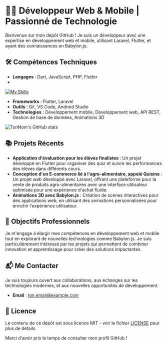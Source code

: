 # 👨‍💻 Développeur Web & Mobile | Passionné de Technologie

Bienvenue sur mon dépôt GitHub ! Je suis un développeur avec une expertise en développement web et mobile, utilisant Laravel, Flutter, et ayant des connaissances en Babylon.js.

## 🛠️ Compétences Techniques

- **Langages** : Dart, JavaScript, PHP, Flutter
- 
[![My Skills](https://skillicons.dev/icons?i=js,html,css,dart,flutter)](https://skillicons.dev)

- **Frameworks** : Flutter, Laravel
- **Outils** : Git, VS Code, Android Studio
- **Technologies** : Développement mobile, Développement web, API REST, Gestion de base de données, Animations 3D

![TonNom's GitHub stats](https://github-readme-stats.vercel.app/api?username=PerfectCode01&show_icons=true&theme=radical)


## 📚 Projets Récents

- **Application d'évaluation pour les élèves finalistes** : Un projet développé en Flutter pour organiser des quiz et suivre les performances des élèves dans différents cours.
- **Conception d'un E-commerce lié à l'agro-alimentaire, appelé Quisine** : Un projet web développé avec Laravel, offrant une plateforme pour la vente de produits agro-alimentaires avec une interface utilisateur optimisée pour une expérience d'achat fluide.
- **Animations 3D avec Babylon.js** : Création de scènes interactives pour des applications web, en utilisant des animations personnalisées pour enrichir l'expérience utilisateur.

## 🚀 Objectifs Professionnels

Je m'engage à élargir mes compétences en développement web et mobile tout en explorant de nouvelles technologies comme Babylon.js. Je suis particulièrement intéressé par les projets qui permettent de combiner innovation et apprentissage pour créer des solutions impactantes.

## 📬 Me Contacter

Je suis toujours ouvert aux collaborations, aux échanges sur les technologies modernes, et aux nouvelles opportunités de développement.

- **Email** : ton.email@example.com

## 📜 Licence

Le contenu de ce dépôt est sous licence MIT - voir le fichier [LICENSE](LICENSE) pour plus de détails.

Merci d'avoir pris le temps de consulter mon profil GitHub !
